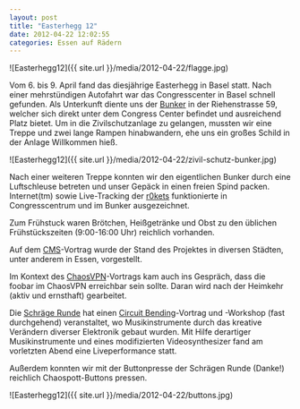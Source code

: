 ```yaml
---
layout: post
title: "Easterhegg 12"
date: 2012-04-22 12:02:55
categories: Essen auf Rädern
---
```

![Easterhegg12]({{ site.url }}/media/2012-04-22/flagge.jpg)

Vom 6. bis 9. April fand das diesjährige Easterhegg in Basel statt. Nach einer mehrstündigen Autofahrt war das Congresscenter in Basel schnell gefunden. Als Unterkunft diente uns der [Bunker](https://easterhegg.ch/accommodation) in der Riehenstrasse 59, welcher sich direkt unter dem Congress Center befindet und ausreichend Platz bietet. Um in die Zivilschutzanlage zu gelangen, mussten wir eine Treppe und zwei lange Rampen hinabwandern, ehe uns ein großes Schild in der Anlage Willkommen hieß.

![Easterhegg12]({{ site.url }}/media/2012-04-22/zivil-schutz-bunker.jpg)

Nach einer weiteren Treppe konnten wir den eigentlichen Bunker durch eine Luftschleuse betreten und unser Gepäck in einen freien  Spind packen. Internet(tm) sowie Live-Tracking der [r0kets](http://r0ket.badge.events.ccc.de/) funktionierte in Congresscentrum und im Bunker ausgezeichnet.

Zum Frühstuck waren Brötchen, Heißgetränke und Obst zu den üblichen Frühstückszeiten (9:00-16:00 Uhr) reichlich vorhanden.

Auf dem [CMS](https://ccc.de/schule)-Vortrag wurde der Stand des Projektes in diversen Städten, unter anderem in Essen, vorgestellt.

Im Kontext des [ChaosVPN](http://wiki.hamburg.ccc.de/ChaosVPN)-Vortrags kam auch ins Gespräch, dass die foobar im ChaosVPN erreichbar sein sollte. Daran wird nach der Heimkehr (aktiv und ernsthaft) gearbeitet.

Die [Schräge Runde](http://schraegerunde.blogspot.de/) hat einen [Circuit Bending](https://de.wikipedia.org/wiki/Circuit_bending)-Vortrag und -Workshop (fast durchgehend) veranstaltet, wo Musikinstrumente durch das kreative Verändern diverser Elektronik gebaut wurden. Mit Hilfe derartiger Musikinstrumente und eines modifizierten Videosynthesizer fand am vorletzten Abend eine Liveperformance statt.

Außerdem konnten wir mit der Buttonpresse der Schrägen Runde (Danke!) reichlich Chaospott-Buttons pressen.

![Easterhegg12]({{ site.url }}/media/2012-04-22/buttons.jpg)